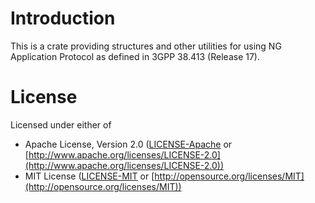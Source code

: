 # Introduction

This is a crate providing structures and other utilities for using NG Application Protocol as defined in 3GPP 38.413 (Release 17).

# License

Licensed under either of

* Apache License, Version 2.0 ([LICENSE-Apache](https://github.com/gabhijit/taxila/blob/main/ngap/LINCESE-Apache2) or [http://www.apache.org/licenses/LICENSE-2.0](http://www.apache.org/licenses/LICENSE-2.0))
* MIT License ([LICENSE-MIT](https://github.com/gabhijit/taxila/blob/main/ngap/LICENSE-MIT) or [http://opensource.org/licenses/MIT](http://opensource.org/licenses/MIT))
